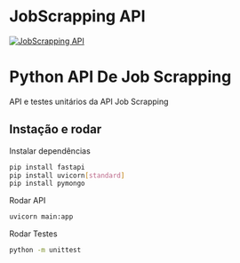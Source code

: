 # JobScrapping API

[![JobScrapping API](https://github.com/leonardosblang/job-scrapping-api/actions/workflows/python-app.yml/badge.svg)](https://github.com/leonardosblang/job-scrapping-api/actions/workflows/python-app.yml)

# Python API De Job Scrapping

API e testes unitários da API Job Scrapping

## Instação e rodar

Instalar dependências

```bash
pip install fastapi
pip install uvicorn[standard]
pip install pymongo
```

Rodar API

```bash
uvicorn main:app
```

Rodar Testes

```bash
python -m unittest
```

